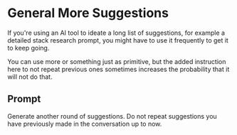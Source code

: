 # General More Suggestions

If you're using an AI tool to ideate a long list of suggestions, for example a detailed stack research prompt, you might have to use it frequently to get it to keep going. 

You can use more or something just as primitive, but the added instruction here to not repeat previous ones sometimes increases the probability that it will not do that. 

## Prompt

Generate another round of suggestions. Do not repeat suggestions you have previously made in the conversation up to now. 